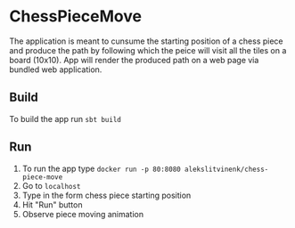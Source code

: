 # ChessPieceMove

The application is meant to cunsume the starting position of a chess piece and produce the path by following which the peice will visit all the tiles on a board (10x10). App will render the produced path on a web page via bundled web application.

## Build
To build the app run `sbt build`

## Run
1. To run the app type `docker run -p 80:8080 alekslitvinenk/chess-piece-move`
2. Go to `localhost`
3. Type in the form chess piece starting position
4. Hit "Run" button
5. Observe piece moving animation
